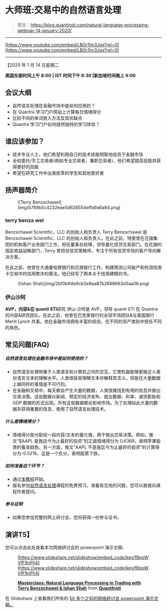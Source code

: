 # 大师班:交易中的自然语言处理

> 原文：<https://blog.quantinsti.com/natural-language-processing-webinar-14-january-2020/>

* * *

[https://www.youtube.com/embed/LBGr1lm3Jqs?rel=0](https://www.youtube.com/embed/LBGr1lm3Jqs?rel=0)

* * *

【2020 年 1 月 14 日星期二

**美国东部时间上午 8:00 | IST 时间下午 6:30 |新加坡时间晚上 9:00**

## **会议大纲**

*   自然语言处理在金融市场中是如何应用的？
*   在 Quantra 学习门户网站上计算每日情绪得分
*   比较不同的单词嵌入方法及其优缺点
*   Quantra 学习门户如何提供独特的学习体验？

## 谁应该参加？

*   技术专业人士，他们希望利用自己的技术技能明智地投资于金融市场
*   全权委托/手工交易者(例如专业交易者，兼职交易者)，他们希望提高技能并获得更好的回报
*   希望在研究工作中出类拔萃的学生和其他爱好者

## 扬声器简介

<figure class="kg-card kg-image-card kg-width-full">![Terry Benzschawel](img/b769b5c4232eae5d628554effa9a6a84.png)</figure>

### **terry benza wel**

Benzschawel Scientific，LLC 的创始人和负责人
Terry Benzschawel 是 Benzschawel Scientific，LLC 的创始人和负责人。在此之前，特里曾在花旗集团的机构客户业务部门工作，担任董事总经理，领导量化信贷交易部门。在花旗的固定收益战略部门，Terry 曾担任信贷策略师，专注于所有信贷市场的客户导向解决方案。

在此之前，他曾在大通曼哈顿银行和花旗银行工作，构建预测公司破产和检测信用卡交易中的信用欺诈的算法。他已经写了两本关于信用建模的书。

<figure class="kg-card kg-image-card kg-width-full">![Ishan Shah](img/2bf0b94e9cb3e8aa87b2668663d3aa06.png)</figure>

### **伊山沙阿**

**AVP，内容&在 quanti STI**研究
伊山·沙阿是 AVP，领导 quanti STI 在 Quantra 的内容&研究团队。在此之前，他曾在巴克莱银行的全球市场团队&与美国银行 Merill Lynch 共事。他在金融市场拥有丰富的经验，在不同的资产类别中担任不同的角色。

## 常见问题(FAQ)

##### 自然语言处理在金融市场中是如何使用的？

*   自然语言处理侧重于人类语言和计算机之间的交互。它使机器能够更接近人类对语言文本的理解水平。人类很容易理解文本并解释其含义。但是在大量数据上做同样的事情是不可行的。
*   在金融和交易中，每天都会产生大量的数据，人类很难找到有用的信息并做出交易决策。这些数据以新闻、预定的经济发布、就业数据、利率、通货膨胀和 GDP 数据的形式出现。所有这些数据都会影响市场。为了处理如此大量的数据并获得重要的信息，使用了自然语言处理技术。

##### 什么是情绪得分？

*   情绪得分是分配给一段内容/文本的量化值，用于做出交易决策。例如，推文“$AAPL 是我迄今为止最好的投资”的正面情绪得分为 0.6369，表明苹果股票的看涨趋势。另一方面，推文“AAPL 不是我迄今为止最好的投资”的计算得分为-0.5216，这是一个负分，表明股票下跌。

##### 如何准备这个环节？

*   通过[本教程](/natural-language-processing-trading/)开始。
*   报名参加[自然语言处理](https://quantra.quantinsti.com/course/natural-language-processing-trading)课程的免费预习，准备有见地的问题，您可以直接向课程作者提问。

##### 参与证明

*   如果您参加完整的网上研讨会，您将获得一份参与证书。

## ******演讲****T5】**

您可以点击此处查看本次网络研讨会的 powerpoint 演示文稿:

<figure class="kg-card kg-embed-card">

[https://www.slideshare.net/slideshow/embed_code/key/fBppWVfF9nPIj4](https://www.slideshare.net/slideshow/embed_code/key/fBppWVfF9nPIj4)

**[Masterclass: Natural Language Processing in Trading with Terry Benzschawel & Ishan Shah](https://www.slideshare.net/QuantInsti/masterclass-natural-language-processing-in-trading-with-terry-benzschawel-ishan-shah "Masterclass: Natural Language Processing in Trading with Terry Benzschawel & Ishan Shah")** from **[QuantInsti](https://www.slideshare.net/QuantInsti)**</figure>

在 Slideshare 上查看我们所有的 [50 多个之前的网络研讨会 powerpoint 演示文稿。](https://www.slideshare.net/QuantInsti/presentations)